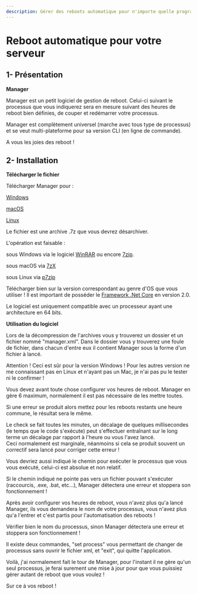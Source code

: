 ```yaml
---
description: Gérer des reboots automatique pour n'importe quelle programme !
---
```


# Reboot automatique pour votre serveur

## 1- Présentation <a id="bkmrk-page-title"></a>

**Manager**

Manager est un petit logiciel de gestion de reboot. Celui-ci suivant le processus que vous indiquerez sera en mesure suivant des heures de reboot bien définies, de couper et redémarrer votre processus.

Manager est complètement universel \(marche avec tous type de processus\) et se veut multi-plateforme pour sa version CLI \(en ligne de commande\).  

A vous les joies des reboot !



## 2- Installation <a id="bkmrk-page-title"></a>

**Télécharger le fichier**

Télécharger Manager pour :

[Windows](https://mega.nz/#!IehCSCrT!KTpM8m4jei1pJUPKiafT75LIxVebdoXgy_9jcX3w268)

[macOS](https://mega.nz/#!xPo0CTQB!fSaGFWrmSl8FR-joej78MVvdZJ02y3bpf1kZBhvhIYI)

[Linux](https://mega.nz/#!4bp2VbJQ!lVYWCi1dlHG0TelRZx1zZK-HR6zdBx_lcJxa58zgI8I)

Le fichier est une archive .7z que vous devrez désarchiver.

L'opération est faisable :

sous Windows via le logiciel [WinRAR](https://www.win-rar.com/predownload.html?L=10) ou encore [7zip](http://www.7-zip.org/).

sous macOS via [7zX](https://www.opensourcemacsoftware.org/utilitaire-mac/7zip-mac-7zx.html)

sous Linux via [p7zip](https://doc.ubuntu-fr.org/p7zip)

Télécharger bien sur la version correspondant au genre d'OS que vous utiliser ! Il est important de posséder le [Framework .Net Core](https://www.microsoft.com/net/download/windows) en version 2.0.

Le logiciel est uniquement compatible avec un processeur ayant une architecture en 64 bits.

**Utilisation du logiciel**

Lors de la décompression de l'archives vous y trouverez un dossier et un fichier nommé "manager.xml". Dans le dossier vous y trouverez une foule de fichier, dans chacun d'entre eux il contient Manager sous la forme d'un fichier à lancé.

Attention ! Ceci est sûr pour la version Windows ! Pour les autres version ne me connaissant pas en Linux et n'ayant pas un Mac, je n'ai pas pu le tester ni le confirmer !

Vous devez avant toute chose configurer vos heures de reboot. Manager en gère 6 maximum, normalement il est pas nécessaire de les mettre toutes.

Si une erreur se produit alors mettez pour les reboots restants une heure commune, le résultat sera le même.

Le check se fait toutes les minutes, un décalage de quelques millisecondes \(le temps que le code s'exécute\) peut s'effectuer entraînant sur le long terme un décalage par rapport à l'heure ou vous l'avez lancé.  
Ceci normalement est marginale, néanmoins si cela se produit souvent un correctif sera lancé pour corriger cette erreur !

Vous devriez aussi indiqué le chemin pour exécuter le processus que vous vous exécuté, celui-ci est absolue et non relatif.

Si le chemin indiqué ne pointe pas vers un fichier pouvant s'exécuter \(raccourcis, .exe, .bat, etc...\), Manager détectera une erreur et stoppera son fonctionnement !

Après avoir configurer vos heures de reboot, vous n'avez plus qu'a lancé Manager, ils vous demandera le nom de votre processus, vous n'avez plus qu'a l'entrer et c'est partis pour l'automatisation des reboots !

Vérifier bien le nom du processus, sinon Manager détectera une erreur et stoppera son fonctionnement !

Il existe deux commandes, "set process" vous permettant de changer de processus sans ouvrir le fichier xml, et "exit", qui quitte l'application.

Voilà, j'ai normalement fait le tour de Manager, pour l'instant il ne gère qu'un seul processus, je ferai surement une mise à jour pour que vous puissiez gérer autant de reboot que vous voulez !

Sur ce à vos reboot !

